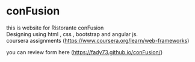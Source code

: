 # conFusion
this is website for Ristorante conFusion <br>
Designing using html , css , bootstrap and angular js.<br>
coursera assignments (https://www.coursera.org/learn/web-frameworks)

you can review form here (https://fady73.github.io/conFusion/)
